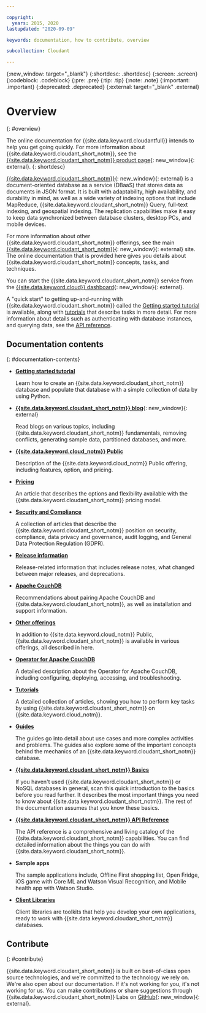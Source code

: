 ```yaml
---

copyright:
  years: 2015, 2020
lastupdated: "2020-09-09"

keywords: documentation, how to contribute, overview

subcollection: Cloudant

---
```


{:new_window: target="_blank"}
{:shortdesc: .shortdesc}
{:screen: .screen}
{:codeblock: .codeblock}
{:pre: .pre}
{:tip: .tip}
{:note: .note}
{:important: .important}
{:deprecated: .deprecated}
{:external: target="_blank" .external}

<!-- Acrolinx: 2020-03-18 -->

# Overview
{: #overview}

The online documentation for {{site.data.keyword.cloudantfull}} intends to help you get going quickly. For more information about {{site.data.keyword.cloudant_short_notm}}, see the [{{site.data.keyword.cloudant_short_notm}} product page](https://www.ibm.com/cloud/cloudant){: new_window}{: external}.
{: shortdesc}

[{{site.data.keyword.cloudant_short_notm}}](https://www.youtube.com/watch?v=qdMTLK2vYoI){: new_window}{: external}
is a document-oriented database as a service (DBaaS) that stores data as documents in JSON format.
It is built with adaptability,
high availability,
and durability in mind, as well as a wide variety of indexing options that include MapReduce,
{{site.data.keyword.cloudant_short_notm}} Query,
full-text indexing,
and geospatial indexing.
The replication capabilities make it easy to keep data synchronized between database clusters,
desktop PCs,
and mobile devices.

For more information about other {{site.data.keyword.cloudant_short_notm}} offerings,
see the main [{{site.data.keyword.cloudant_short_notm}}](https://www.ibm.com/cloud/cloudant){: new_window}{: external} site.
The online documentation that is provided here gives you
details about {{site.data.keyword.cloudant_short_notm}} concepts,
tasks, and techniques.

You can start the {{site.data.keyword.cloudant_short_notm}} service from the [{{site.data.keyword.cloud}} dashboard](https://cloud.ibm.com/catalog/services/cloudant){: new_window}{: external}.

A "quick start" to getting up-and-running with {{site.data.keyword.cloudant_short_notm}}
called the [Getting started tutorial](/docs/Cloudant?topic=Cloudant-getting-started-with-cloudant) is available,
along with [tutorials](/docs/Cloudant?topic=Cloudant-creating-an-ibm-cloudant-instance-on-ibm-cloud#creating-an-ibm-cloudant-instance-on-ibm-cloud) that describe tasks in more detail.
For more information about details such as authenticating with database instances,
and querying data, see the [API reference](/docs/Cloudant?topic=Cloudant-api-reference-overview#api-reference-overview).

## Documentation contents
{: #documentation-contents}

*	[**Getting started tutorial**](/docs/Cloudant?topic=Cloudant-getting-started-with-cloudant) 

	Learn how to create an {{site.data.keyword.cloudant_short_notm}} database and populate that database with a simple collection of data by using Python.

*	[**{{site.data.keyword.cloudant_short_notm}} blog**](https://blog.cloudant.com/){: new_window}{: external}

	Read blogs on various topics, including {{site.data.keyword.cloudant_short_notm}} fundamentals, removing conflicts, generating sample data, partitioned databases, and more. 

*	[**{{site.data.keyword.cloud_notm}} Public**](/docs/Cloudant?topic=Cloudant-ibm-cloud-public#ibm-cloud-public)

	Description of the {{site.data.keyword.cloud_notm}} Public offering, including features, option, and pricing. 

*	[**Pricing**](/docs/Cloudant?topic=Cloudant-pricing#pricing)

	An article that describes the options and flexibility available with the {{site.data.keyword.cloudant_short_notm}} pricing model. 

*	[**Security and Compliance**](/docs/Cloudant?topic=Cloudant-security#security)

	A collection of articles that describe the {{site.data.keyword.cloudant_short_notm}} position on security, compliance, data privacy and governance, audit logging, and General Data Protection Regulation (GDPR).

*	[**Release information**](/docs/Cloudant?topic=Cloudant-release-notes#release-notes)

	Release-related information that includes release notes, what changed between major releases, and deprecations. 

*   [**Apache CouchDB**](/docs/Cloudant?topic=Cloudant-apache-couchdb-overview) 

	Recommendations about pairing Apache CouchDB and {{site.data.keyword.cloudant_short_notm}}, as well as installation and support information. 

*	[**Other offerings**](/docs/Cloudant?topic=Cloudant-ibm-cloud-dedicated#ibm-cloud-dedicated)

	In addition to {{site.data.keyword.cloud_notm}} Public, {{site.data.keyword.cloudant_short_notm}} is available in various offerings, all described in here.

*	[**Operator for Apache CouchDB**](/docs/Cloudant?topic=Cloudant-apache-couchdb-operator)

	A detailed description about the Operator for Apache CouchDB, including configuring, deploying, accessing, and troubleshooting. 

*   [**Tutorials**](/docs/Cloudant?topic=Cloudant-creating-an-ibm-cloudant-instance-on-ibm-cloud#creating-an-ibm-cloudant-instance-on-ibm-cloud)

	A detailed collection of articles,
  showing you how to perform key tasks by using {{site.data.keyword.cloudant_short_notm}} on {{site.data.keyword.cloud_notm}}.

*	[**Guides**](/docs/Cloudant?topic=Cloudant-authorized-curl-acurl-#authorized-curl-acurl-) 

	The guides go into detail about
	use cases and more complex activities and problems.
	The guides also explore some of the important concepts behind the mechanics of an {{site.data.keyword.cloudant_short_notm}} database.

*	[**{{site.data.keyword.cloudant_short_notm}} Basics**](/docs/Cloudant?topic=Cloudant-ibm-cloudant-basics#ibm-cloudant-basics) 	
	
	If you haven't used {{site.data.keyword.cloudant_short_notm}} or NoSQL databases in general,
	scan this quick introduction to the basics before you read further.
	It describes the most important things you need to know about {{site.data.keyword.cloudant_short_notm}}.
	The rest of the documentation assumes that you know these basics.

*	[**{{site.data.keyword.cloudant_short_notm}} API Reference**](/docs/Cloudant?topic=Cloudant-api-reference-overview#api-reference-overview) 

	The API reference is a
	comprehensive and living catalog of the {{site.data.keyword.cloudant_short_notm}} capabilities.
	You can find detailed information about the things you can do with {{site.data.keyword.cloudant_short_notm}}.

*	**Sample apps** 
	
	The sample applications include, Offline First shopping list, Open Fridge, iOS game with Core ML and Watson Visual Recognition, and Mobile health app with Watson Studio. 

*	[**Client Libraries**](/docs/Cloudant?topic=Cloudant-client-libraries#client-libraries)
	
	Client libraries are toolkits that
	help you develop your own applications,
	ready to work with {{site.data.keyword.cloudant_short_notm}} databases.

## Contribute
{: #contribute}

{{site.data.keyword.cloudant_short_notm}} is built on best-of-class open source technologies,
and we're committed to the technology we rely on.
We're also open about our documentation.
If it's not working for you,
it's not working for us.
You can make contributions or share suggestions through
{{site.data.keyword.cloudant_short_notm}} Labs on [GitHub](https://github.com/cloudant-labs/slate){: new_window}{: external}.
